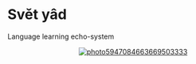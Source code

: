 # Svět yâd

Language learning echo-system

<p align="Center">
<a href="https://imgbb.com/"><img src="https://i.ibb.co/JtD5bGt/photo5947084663669503333.jpg" alt="photo5947084663669503333" border="0" /></a></p>
